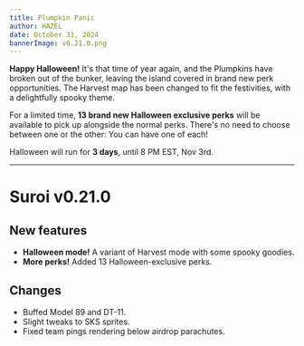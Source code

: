 ```yaml
---
title: Plumpkin Panic
author: HAZEL
date: October 31, 2024
bannerImage: v0.21.0.png
---
```

**Happy Halloween!** It's that time of year again, and the Plumpkins have broken out of the bunker, leaving the island covered in brand new perk opportunities. The Harvest map has been changed to fit the festivities, with a delightfully spooky theme.

For a limited time, **13 brand new Halloween exclusive perks** will be available to pick up alongside the normal perks. There's no need to choose between one or the other: You can have one of each!

Halloween will run for **3 days**, until 8 PM EST, Nov 3rd.
***
# Suroi v0.21.0

## New features
- **Halloween mode!** A variant of Harvest mode with some spooky goodies.
- **More perks!** Added 13 Halloween-exclusive perks.

## Changes
- Buffed Model 89 and DT-11.
- Slight tweaks to SKS sprites.
- Fixed team pings rendering below airdrop parachutes.
